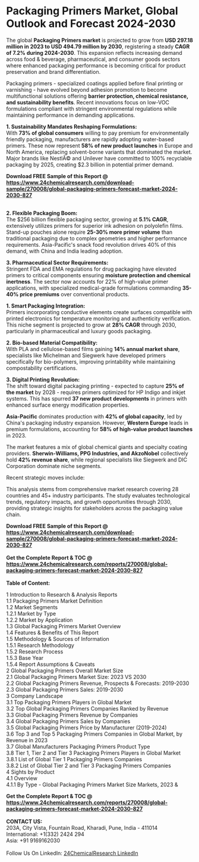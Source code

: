 <h1>Packaging Primers Market, Global Outlook and Forecast 2024-2030</h1><p>The global <strong>Packaging Primers market</strong> is projected to grow from <strong>USD 297.18 million in 2023 to USD 494.79 million by 2030</strong>, registering a steady <strong>CAGR of 7.2% during 2024-2030</strong>. This expansion reflects increasing demand across food &amp; beverage, pharmaceutical, and consumer goods sectors where enhanced packaging performance is becoming critical for product preservation and brand differentiation.</p><p>Packaging primers - specialized coatings applied before final printing or varnishing - have evolved beyond adhesion promotion to become multifunctional solutions offering <strong>barrier protection, chemical resistance, and sustainability benefits</strong>. Recent innovations focus on low-VOC formulations compliant with stringent environmental regulations while maintaining performance in demanding applications.</p><p><strong>1. Sustainability Mandates Reshaping Formulations:</strong><br>
With <strong>73% of global consumers</strong> willing to pay premium for environmentally friendly packaging, manufacturers are rapidly adopting water-based primers. These now represent <strong>58% of new product launches</strong> in Europe and North America, replacing solvent-borne variants that dominated the market. Major brands like NestlÃ© and Unilever have committed to 100% recyclable packaging by 2025, creating $2.3 billion in potential primer demand.</p><div><b>Download FREE Sample of this Report @ 
            <a href="https://www.24chemicalresearch.com/download-sample/270008/global-packaging-primers-forecast-market-2024-2030-827">
            https://www.24chemicalresearch.com/download-sample/270008/global-packaging-primers-forecast-market-2024-2030-827</a></b></div><br><p><strong>2. Flexible Packaging Boom:</strong><br>
The $256 billion flexible packaging sector, growing at <strong>5.1% CAGR</strong>, extensively utilizes primers for superior ink adhesion on polyolefin films. Stand-up pouches alone require <strong>25-30% more primer volume</strong> than traditional packaging due to complex geometries and higher performance requirements. Asia-Pacific's snack food revolution drives 40% of this demand, with China and India leading adoption.</p><p><strong>3. Pharmaceutical Sector Requirements:</strong><br>
Stringent FDA and EMA regulations for drug packaging have elevated primers to critical components ensuring <strong>moisture protection and chemical inertness</strong>. The sector now accounts for 22% of high-value primer applications, with specialized medical-grade formulations commanding <strong>35-40% price premiums</strong> over conventional products.</p><p><strong>1. Smart Packaging Integration:</strong><br>
Primers incorporating conductive elements create surfaces compatible with printed electronics for temperature monitoring and authenticity verification. This niche segment is projected to grow at <strong>28% CAGR</strong> through 2030, particularly in pharmaceutical and luxury goods packaging.</p><p><strong>2. Bio-based Material Compatibility:</strong><br>
With PLA and cellulose-based films gaining <strong>14% annual market share</strong>, specialists like Michelman and Siegwerk have developed primers specifically for bio-polymers, improving printability while maintaining compostability certifications.</p><p><strong>3. Digital Printing Revolution:</strong><br>
The shift toward digital packaging printing - expected to capture <strong>25% of the market</strong> by 2028 - requires primers optimized for HP Indigo and inkjet systems. This has spurred <strong>37 new product developments</strong> in primers with enhanced surface energy modification properties.</p><p><strong>Asia-Pacific</strong> dominates production with <strong>42% of global capacity</strong>, led by China's packaging industry expansion. However, <strong>Western Europe</strong> leads in premium formulations, accounting for <strong>58% of high-value product launches</strong> in 2023.</p><p>The market features a mix of global chemical giants and specialty coating providers. <strong>Sherwin-Williams, PPG Industries, and AkzoNobel</strong> collectively hold <strong>42% revenue share</strong>, while regional specialists like Siegwerk and DIC Corporation dominate niche segments.</p><p>Recent strategic moves include:</p><p>This analysis stems from comprehensive market research covering 28 countries and 45+ industry participants. The study evaluates technological trends, regulatory impacts, and growth opportunities through 2030, providing strategic insights for stakeholders across the packaging value chain.</p><div><b>Download FREE Sample of this Report @ 
            <a href="https://www.24chemicalresearch.com/download-sample/270008/global-packaging-primers-forecast-market-2024-2030-827">
            https://www.24chemicalresearch.com/download-sample/270008/global-packaging-primers-forecast-market-2024-2030-827</a></b></div><br><div><b>Get the Complete Report & TOC @ 
            <a href="https://www.24chemicalresearch.com/reports/270008/global-packaging-primers-forecast-market-2024-2030-827">
            https://www.24chemicalresearch.com/reports/270008/global-packaging-primers-forecast-market-2024-2030-827</a></b></div><br>
            <b>Table of Content:</b><p>1 Introduction to Research & Analysis Reports<br />
    1.1 Packaging Primers Market Definition<br />
    1.2 Market Segments<br />
        1.2.1 Market by Type<br />
        1.2.2 Market by Application<br />
    1.3 Global Packaging Primers Market Overview<br />
    1.4 Features & Benefits of This Report<br />
    1.5 Methodology & Sources of Information<br />
        1.5.1 Research Methodology<br />
        1.5.2 Research Process<br />
        1.5.3 Base Year<br />
        1.5.4 Report Assumptions & Caveats<br />
2 Global Packaging Primers Overall Market Size<br />
    2.1 Global Packaging Primers Market Size: 2023 VS 2030<br />
    2.2 Global Packaging Primers Revenue, Prospects & Forecasts: 2019-2030<br />
    2.3 Global Packaging Primers Sales: 2019-2030<br />
3 Company Landscape<br />
    3.1 Top Packaging Primers Players in Global Market<br />
    3.2 Top Global Packaging Primers Companies Ranked by Revenue<br />
    3.3 Global Packaging Primers Revenue by Companies<br />
    3.4 Global Packaging Primers Sales by Companies<br />
    3.5 Global Packaging Primers Price by Manufacturer (2019-2024)<br />
    3.6 Top 3 and Top 5 Packaging Primers Companies in Global Market, by Revenue in 2023<br />
    3.7 Global Manufacturers Packaging Primers Product Type<br />
    3.8 Tier 1, Tier 2 and Tier 3 Packaging Primers Players in Global Market<br />
        3.8.1 List of Global Tier 1 Packaging Primers Companies<br />
        3.8.2 List of Global Tier 2 and Tier 3 Packaging Primers Companies<br />
4 Sights by Product<br />
    4.1 Overview<br />
        4.1.1 By Type - Global Packaging Primers Market Size Markets, 2023 &</p><div><b>Get the Complete Report & TOC @ 
            <a href="https://www.24chemicalresearch.com/reports/270008/global-packaging-primers-forecast-market-2024-2030-827">
            https://www.24chemicalresearch.com/reports/270008/global-packaging-primers-forecast-market-2024-2030-827</a></b></div><br><b>CONTACT US:</b><br>
            203A, City Vista, Fountain Road, Kharadi, Pune, India - 411014<br>
            International: +1(332) 2424 294<br>
            Asia: +91 9169162030 <br><br>
            Follow Us On LinkedIn: <a href="https://www.linkedin.com/company/24chemicalresearch/">24ChemicalResearch LinkedIn</a>
